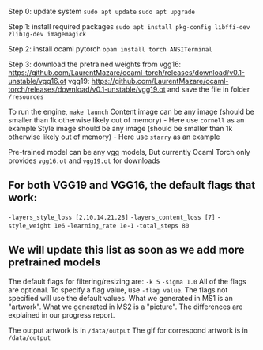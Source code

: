 Step 0: update system
`sudo apt update`
`sudo apt upgrade`


Step 1: install required packages
`sudo apt install pkg-config libffi-dev zlib1g-dev imagemagick`

Step 2: install ocaml pytorch
`opam install torch ANSITerminal`

Step 3: download the pretrained weights from 
vgg16: https://github.com/LaurentMazare/ocaml-torch/releases/download/v0.1-unstable/vgg16.ot
vgg19: https://github.com/LaurentMazare/ocaml-torch/releases/download/v0.1-unstable/vgg19.ot
and save the file in folder `/resources`

To run the engine,
`make launch`
Content image can be any image (should be smaller than 1k otherwise likely out of memory)
    - Here use `cornell` as an example
Style image should be any image (should be smaller than 1k otherwise likely out of memory)
    - Here use `starry` as an example

Pre-trained model can be any vgg models,
But currently Ocaml Torch only provides `vgg16.ot` and `vgg19.ot` for downloads
## For both VGG19 and VGG16, the default flags that work:
`-layers_style_loss [2,10,14,21,28]`
`-layers_content_loss [7]`
`-style_weight 1e6`
`-learning_rate 1e-1`
`-total_steps 80`

## We will update this list as soon as we add more pretrained models
The default flags for filtering/resizing are:
`-k 5`
`-sigma 1.0`
All of the flags are optional. To specify a flag value, use `-flag value`. The flags not specified will use the default values. 
What we generated in MS1 is an "artwork". What we generated in MS2 is a "picture". The differences are explained in our progress report. 

The output artwork is in `/data/output`
The gif for correspond artwork is in `/data/output`